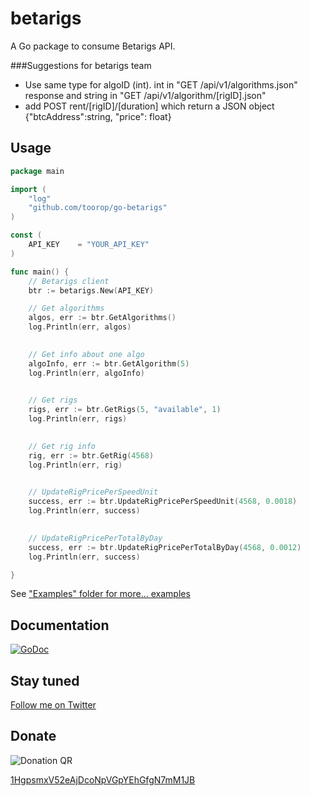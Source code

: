 betarigs
===========

A Go package to consume Betarigs API.


###Suggestions for betarigs team

* Use same type for algoID (int). int in "GET /api/v1/algorithms.json" response and string in "GET /api/v1/algorithm/[rigID].json"  
* add POST rent/[rigID]/[duration] which return a JSON object {"btcAddress":string, "price": float}

## Usage
~~~ go
package main

import (
	"log"
	"github.com/toorop/go-betarigs"
)

const (
	API_KEY    = "YOUR_API_KEY"
)

func main() {
	// Betarigs client
	btr := betarigs.New(API_KEY)

	// Get algorithms	
	algos, err := btr.GetAlgorithms()
	log.Println(err, algos)
	

	// Get info about one algo
	algoInfo, err := btr.GetAlgorithm(5)
	log.Println(err, algoInfo)
	

	// Get rigs
	rigs, err := btr.GetRigs(5, "available", 1)
	log.Println(err, rigs)
	

	// Get rig info
	rig, err := btr.GetRig(4568)
	log.Println(err, rig)
	

	// UpdateRigPricePerSpeedUnit
	success, err := btr.UpdateRigPricePerSpeedUnit(4568, 0.0018)
	log.Println(err, success)
	

	// UpdateRigPricePerTotalByDay
	success, err := btr.UpdateRigPricePerTotalByDay(4568, 0.0012)
	log.Println(err, success)

}
~~~	

See ["Examples" folder for more... examples](https://github.com/Toorop/go-betarigs/blob/master/examples/basic/basic.go)

## Documentation
[![GoDoc](https://godoc.org/github.com/Toorop/go-betarigs?status.png)](https://godoc.org/github.com/Toorop/go-betarigs)


## Stay tuned
[Follow me on Twitter](https://twitter.com/poroot)

Donate
------

![Donation QR](http://api.qrserver.com/v1/create-qr-code/?size=200x200&data=bitcoin:1HgpsmxV52eAjDcoNpVGpYEhGfgN7mM1JB%3Flabel%3DToorop)

[1HgpsmxV52eAjDcoNpVGpYEhGfgN7mM1JB](http://tinyurl.com/mccsoez)